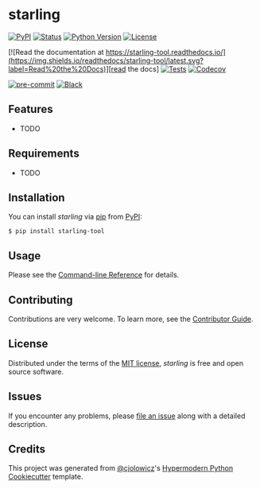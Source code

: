 # starling

[![PyPI](https://img.shields.io/pypi/v/starling-tool.svg)][pypi_]
[![Status](https://img.shields.io/pypi/status/starling-tool.svg)][status]
[![Python Version](https://img.shields.io/pypi/pyversions/starling-tool)][python version]
[![License](https://img.shields.io/pypi/l/starling-tool)][license]

[![Read the documentation at https://starling-tool.readthedocs.io/](https://img.shields.io/readthedocs/starling-tool/latest.svg?label=Read%20the%20Docs)][read the docs]
[![Tests](https://github.com/camlab-bioml/starling-tool/workflows/Tests/badge.svg)][tests]
[![Codecov](https://codecov.io/gh/camlab-bioml/starling-tool/branch/main/graph/badge.svg)][codecov]

[![pre-commit](https://img.shields.io/badge/pre--commit-enabled-brightgreen?logo=pre-commit&logoColor=white)][pre-commit]
[![Black](https://img.shields.io/badge/code%20style-black-000000.svg)][black]

[pypi_]: https://pypi.org/project/starling-tool/
[status]: https://pypi.org/project/starling-tool/
[python version]: https://pypi.org/project/starling-tool
[read the docs]: https://starling-tool.readthedocs.io/
[tests]: https://github.com/camlab-bioml/starling-tool/actions?workflow=Tests
[codecov]: https://app.codecov.io/gh/camlab-bioml/starling-tool
[pre-commit]: https://github.com/pre-commit/pre-commit
[black]: https://github.com/psf/black

## Features

- TODO

## Requirements

- TODO

## Installation

You can install _starling_ via [pip] from [PyPI]:

```console
$ pip install starling-tool
```

## Usage

Please see the [Command-line Reference] for details.

## Contributing

Contributions are very welcome.
To learn more, see the [Contributor Guide].

## License

Distributed under the terms of the [MIT license][license],
_starling_ is free and open source software.

## Issues

If you encounter any problems,
please [file an issue] along with a detailed description.

## Credits

This project was generated from [@cjolowicz]'s [Hypermodern Python Cookiecutter] template.

[@cjolowicz]: https://github.com/cjolowicz
[pypi]: https://pypi.org/
[hypermodern python cookiecutter]: https://github.com/cjolowicz/cookiecutter-hypermodern-python
[file an issue]: https://github.com/camlab-bioml/starling-tool/issues
[pip]: https://pip.pypa.io/

<!-- github-only -->

[license]: https://github.com/camlab-bioml/starling-tool/blob/main/LICENSE
[contributor guide]: https://github.com/camlab-bioml/starling-tool/blob/main/CONTRIBUTING.md
[command-line reference]: https://starling-tool.readthedocs.io/en/latest/usage.html
